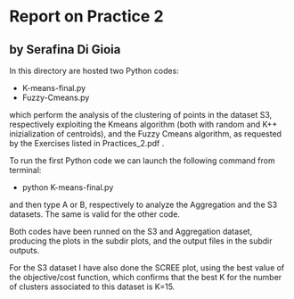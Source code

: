 # Report on Practice 2
## by Serafina Di Gioia

In this directory are hosted two Python codes:
- K-means-final.py
- Fuzzy-Cmeans.py

which perform the analysis of the clustering of points in the dataset S3,
respectively exploiting the Kmeans algorithm (both with random and K++ inizialization of centroids),
and the Fuzzy Cmeans algorithm, as requested by the Exercises listed in Practices_2.pdf .


To run the first Python code we can launch the following command from terminal:
- python K-means-final.py 

and then type A or B, respectively to analyze the Aggregation and the S3 datasets.
The same is valid for the other code.



Both codes have been runned on the  S3 and Aggregation dataset, producing the plots in the subdir plots,
and the output files in the subdir outputs.

For the S3 dataset I have also done the SCREE plot, using the best value of the objective/cost function, which confirms that the best K for the number of clusters associated to this dataset is K=15.




